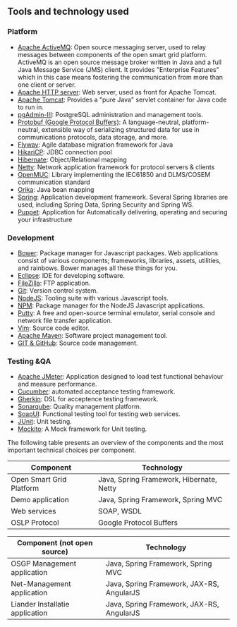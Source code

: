 ## Tools and technology used

### Platform

- [Apache ActiveMQ](http://activemq.apache.org/): Open source messaging server, used to relay messages between components of the open smart grid platform. ActiveMQ is an open source message broker written in Java and a full Java Message Service (JMS) client. It provides "Enterprise Features" which in this case means fostering the communication from more than one client or server.
- [Apache HTTP server](http://httpd.apache.org/): Web server, used as front for Apache Tomcat.
- [Apache Tomcat](http://tomcat.apache.org/): Provides a "pure Java" servlet container for Java code to run in.
- [pgAdmin-III](http://www.pgadmin.org/): PostgreSQL administration and management tools.
- [Protobuf (Google Protocol Buffers)](https://github.com/google/protobuf/): A language-neutral, platform-neutral, extensible way of serializing structured data for use in communications protocols, data storage, and more.
- [Flyway](https://flywaydb.org/): Agile database migration framework for Java
- [HikariCP](https://brettwooldridge.github.io/HikariCP/): JDBC connection pool
- [Hibernate](http://hibernate.org/): Object/Relational mapping
- [Netty](http://netty.io/): Network application framework for protocol servers & clients
- [OpenMUC](https://www.openmuc.org/): Library implementing the IEC61850 and DLMS/COSEM communication standard
- [Orika](http://orika-mapper.github.io/orika-docs/intro.html): Java bean mapping
- [Spring](https://spring.io/): Application development framework. Several Spring libraries are used, including Spring Data, Spring Security and Spring WS.
- [Puppet](https://puppet.com/): Application for Automatically delivering, operating and securing your infrastructure

### Development

- [Bower](http://bower.io/): Package manager for Javascript packages. Web applications consist of various components; frameworks, libraries, assets, utilities, and rainbows. Bower manages all these things for you.
- [Eclipse](https://eclipse.org/): IDE for developing software.
- [FileZilla](https://filezilla-project.org/): FTP application.
- [Git](https://git-scm.com/): Version control system.
- [NodeJS](https://nodejs.org/): Tooling suite with various Javascript tools.
- [NPM](https://www.npmjs.com/): Package manager for the NodeJS Javascript applications.
- [Putty](http://www.chiark.greenend.org.uk/~sgtatham/putty/): A free and open-source terminal emulator, serial console and network file transfer application.
- [Vim](http://www.vim.org/): Source code editor.
- [Apache Maven](https://maven.apache.org/): Software project management tool.
- [GIT & GitHub](https://github.com/osgp): Source code management.

### Testing &QA

- [Apache JMeter](http://jmeter.apache.org/): Application designed to load test functional behaviour and measure performance.
- [Cucumber](https://cucumber.io/): automated acceptance testing framework.
- [Gherkin](https://cucumber.io/docs/reference): DSL for acceptence testing framework.
- [Sonarqube](http://www.sonarqube.org/): Quality management platform.
- [SoapUI](https://www.soapui.org/): Functional testing tool for testing web services.
- [JUnit](http://junit.org/): Unit testing.
- [Mockito](http://mockito.org/): A Mock framework for Unit testing.

The following table presents an overview of the components and the most important technical choices per component.

| **Component** | **Technology** |
| --- | --- |
| Open Smart Grid Platform | Java, Spring Framework, Hibernate, Netty |
| Demo application | Java, Spring Framework, Spring MVC |
| Web services | SOAP, WSDL |
| OSLP Protocol | Google Protocol Buffers |


| **Component (not open source)** | **Technology** |
| --- | --- |
| OSGP Management application | Java, Spring Framework, Spring MVC |
| Net-Management application | Java, Spring Framework, JAX-RS, AngularJS |
| Liander Installatie application | Java, Spring Framework, JAX-RS, AngularJS |